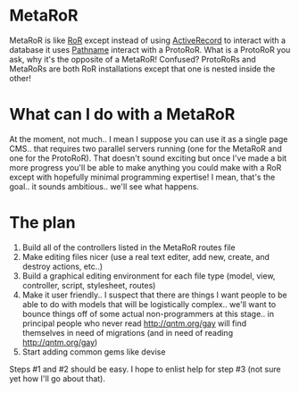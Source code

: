MetaRoR
====

MetaRoR is like [RoR](https://github.com/rails/rails) except instead of using [ActiveRecord](https://en.wikipedia.org/wiki/Active_record_pattern) to interact with a database it uses [Pathname](http://ruby-doc.org/stdlib-2.1.5/libdoc/pathname/rdoc/Pathname.html) interact with a ProtoRoR. What is a ProtoRoR you ask, why it's the opposite of a MetaRoR! Confused? ProtoRoRs and MetaRoRs are both RoR installations except that one is nested inside the other!

What can I do with a MetaRoR
====

At the moment, not much.. I mean I suppose you can use it as a single page CMS.. that requires two parallel servers running (one for the MetaRoR and one for the ProtoRoR). That doesn't sound exciting but once I've made a bit more progress you'll be able to make anything you could make with a RoR except with hopefully minimal programming expertise! I mean, that's the goal.. it sounds ambitious.. we'll see what happens.

The plan
====

1. Build all of the controllers listed in the MetaRoR routes file
2. Make editing files nicer (use a real text editer, add new, create, and destroy actions, etc..)
3. Build a graphical editing environment for each file type (model, view, controller, script, stylesheet, routes)
4. Make it user friendly.. I suspect that there are things I want people to be able to do with models that will be logistically complex.. we'll want to bounce things off of some actual non-programmers at this stage.. in principal people who never read http://qntm.org/gay will find themselves in need of migrations (and in need of reading http://qntm.org/gay)
5. Start adding common gems like devise

Steps #1 and #2 should be easy. I hope to enlist help for step #3 (not sure yet how I'll go about that).
